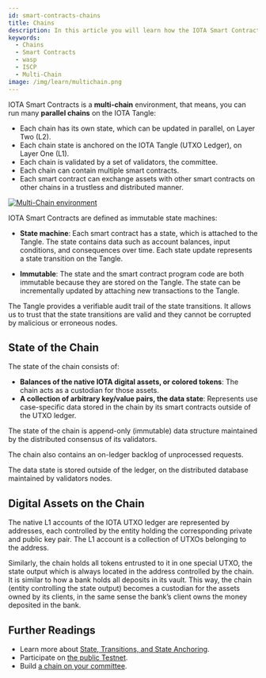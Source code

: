 ```yaml
---
id: smart-contracts-chains
title: Chains
description: In this article you will learn how the IOTA Smart Contract Chains works.
keywords:
  - Chains
  - Smart Contracts
  - wasp
  - ISCP
  - Multi-Chain
image: /img/learn/multichain.png
---
```


IOTA Smart Contracts is a **multi-chain** environment, that means, you can run many **parallel chains** on the IOTA Tangle:

- Each chain has its own state, which can be updated in parallel, on Layer Two (L2).
- Each chain state is anchored on the IOTA Tangle (UTXO Ledger), on Layer One (L1).
- Each chain is validated by a set of validators, the committee.
- Each chain can contain multiple smart contracts.
- Each smart contract can exchange assets with other smart contracts on other chains in a trustless and distributed manner.

[![Multi-Chain environment](/img/learn/multichain.png)](/img/learn/multichain.png)

IOTA Smart Contracts are defined as immutable state machines:

- **State machine**: Each smart contract has a state, which is attached to the Tangle. The state contains data such as account balances, input conditions, and consequences over time. Each state update represents a state transition on the Tangle.

- **Immutable**: The state and the smart contract program code are both immutable because they are stored on the Tangle. The state can be incrementally updated by attaching new transactions to the Tangle.

The Tangle provides a verifiable audit trail of the state transitions. It allows us to trust that the state transitions are valid and they cannot be corrupted by malicious or erroneous nodes.

## State of the Chain

The state of the chain consists of:

- **Balances of the native IOTA digital assets, or colored tokens**: The chain acts as a custodian for those assets.
- **A collection of arbitrary key/value pairs, the data state**: Represents use case-specific data stored in the chain by its smart contracts outside of the UTXO ledger.

The state of the chain is append-only (immutable) data structure maintained by the distributed
consensus of its validators.

The chain also contains an on-ledger backlog of unprocessed requests.

The data state is stored outside of the ledger, on the distributed database maintained by validators nodes.

## Digital Assets on the Chain

The native L1 accounts of the IOTA UTXO ledger are represented by addresses, each controlled by the entity holding the corresponding private and public key pair. The L1 account is a collection of UTXOs belonging to the address.

Similarly, the chain holds all tokens entrusted to it in one special UTXO, the state output which is always located in the address controlled by the chain.
It is similar to how a bank holds all deposits in its vault. This way, the chain (entity controlling the
state output) becomes a custodian for the assets owned by its clients, in the same sense the bank’s client owns the money deposited in the bank.

## Further Readings​

- Learn more about [State, Transitions, and State Anchoring](/smart-contracts/guide/core_concepts/states).
- Participate on [the public Testnet](/smart-contracts/guide/chains_and_nodes/testnet).
- Build [a chain on your committee](/smart-contracts/guide/chains_and_nodes/setting-up-a-chain).
